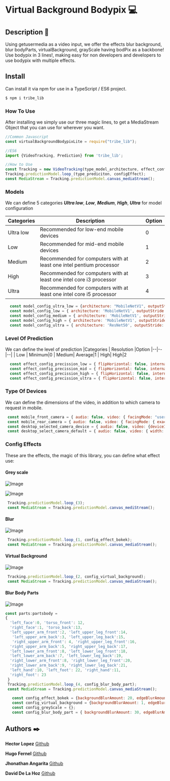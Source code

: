 
# Virtual Background Bodypix :computer:

  

## Description :page_facing_up:
Using getusermedia as a video input, we offer the effects blur background, blur bodyParts, virtualBackground, grayScale having bodPix as a backbone!
Use bodypix in 3 lines!, making easy for non developers and developers to use bodypix with multiple effects.

## Install

Can install it via npm for use in a TypeScript / ES6 project.
```sh
$ npm i tribe_lib
```
### How To Use
After installing we simply use our three magic lines, to get a MediaStream Object that you can use for wherever you want.
```js
//Common Javascript
const virtualBackgroundBodypixLite = require("tribe_lib");

//ES6
import {VideoTracking, Prediction} from 'tribe_lib';

//How to Use
const Tracking = new VideoTracking(type_model_architecture, effect_config_type, type_of_device);
Tracking.predictionModel.loop_(type_prediciton, configEffect);
const MediaStream = Tracking.predictionModel.canvas_mediaStream();
```
### Models
   We can define 5 categories ***Ultra low***,  ***Low***, ***Medium***, ***High***, ***Ultra*** for model configuration
   
| Categories | Description | Option 
|--|--|--|
| Ultra low | Recommended for low-end mobile devices| 0
| Low |  Recommended for mid-end mobile devices| 1
| Medium | Recommended for computers with at least one intel pentium processor |2
| High | Recommended for computers with at least one intel core i3 processor |3
| Ultra| Recommended for computers with at least one intel core i5 processor |4
```js
  const model_config_ultra_low = {architecture: "MobileNetV1", outputStride: 16, multiplier: 0.5, quantBytes: 2,};
  const model_config_low = { architecture: 'MobileNetV1', outputStride: 16, multiplier: 0.75, quantBytes: 2}; 
  const model_config_medium = { architecture: 'MobileNetV1', outputStride: 16, multiplier: 0.75, quantBytes: 2};
  const model_config_high = { architecture: 'MobileNetV1', outputStride: 8, multiplier: 1, quantBytes: 2};
  const model_config_ultra = { architecture: 'ResNet50', outputStride: 16, quantBytes: 2};
```
### Level Of Prediction

We can define the level of prediction
|Categories  | Resolution |Option
|--|--|--|
| Low |  Minimum|0
| Medium|  Average|1
| High|  High|2
```js
  const effect_config_precission_low = { flipHorizontal: false, internalResolution: 'low', segmentationThreshold: 0.7};
  const effect_config_precission_mid = { flipHorizontal: false, internalResolution: 'medium', segmentationThreshold: 0.7}; 
  const effect_config_precission_high = { flipHorizontal: false, internalResolution: 'high', segmentationThreshold: 0.7};
  const effect_config_precission_ultra = { flipHorizontal: false, internalResolution: 'ultra', segmentationThreshold: 0.7};
```
### Type Of Devices
We can define the dimensions of the video, in addition to which camera to request in mobile.
```js
 const mobile_front_camera = { audio: false, video: { facingMode: "user", width: width, height: height }};
 const mobile_rear_camera = { audio: false, video: { facingMode: { exact: "environment" }, width: width, height: height }};
 const desktop_selected_camera_device = { audio: false, video: {deviceId: "0faf4c1dc3b35ff09df6a31..." , width: width, height: height }};
 const desktop_select_camera_default = { audio: false, video: { width: width, height: height }};
```   

### Config Effects
These are the effects, the magic of this library, you can define what effect use:
#### Grey scale
![Image](https://i.imgur.com/d8Xs7i0.png[/img])

![Image](https://i.imgur.com/OgyT3Sl.png[/img])
```js
 Tracking.predictionModel.loop_(3);
 const MediaStream = Tracking.predictionModel.canvas_mediStream();
```
#### Blur
![Image](https://i.imgur.com/xkAT4pf.png[/img])
```js
 Tracking.predictionModel.loop_(1, config_effect_bokek);
 const MediaStream = Tracking.predictionModel.canvas_mediaStream();
```
#### Virtual Background
![Image](https://i.imgur.com/m42kzl8.png[/img])
```js
 Tracking.predictionModel.loop_(2, config_virtual_background);
 const MediaStream = Tracking.predictionModel.canvas_mediaStream();
```
#### Blur Body Parts
![Image](https://i.imgur.com/SKfLbIB.png[/img])
```js
const parts:partsbody = 
{
  'left_face':0, 'torso_front': 12, 
  'right_face':1, 'torso_back':13,
  'left_upper_arm_front':2, 'left_upper_leg_front':14,
   'left_upper_arm_back':3, 'left_upper_leg_back':15, 
   'right_upper_arm_front': 4, 'right_upper_leg_front':16,
  'right_upper_arm_back':5, 'right_upper_leg_back':17, 
  'left_lower_arm_front':8, 'left_lower_leg_front':18, 
  'left_lower_arm_back':7, 'left_lower_leg_back':19,
  'right_lower_arm_front':8, 'right_lower_leg_front':20, 
  'right_lower_arm_back':9, 'right_lower_leg_back':21, 
  'left_hand':10, 'left_foot': 22, 'right_hand':11,
  'right_foot': 23
 }
 Tracking.predictionModel.loop_(4, config_blur_body_part);
 const MediaStream = Tracking.predictionModel.canvas_mediaStream();
```
```js
   const config_effect_bokek = {backgroundBlurAmount: 20, edgeBlurAmount: 10};
   const config_virtual_background = {backgroundBlurAmount: 1, edgeBlurAmount: 2.1, URL: 'base64'};
   const config_greyScale = {};
   const config_blur_body_part = { backgroundBlurAmount: 30, edgeBlurAmount: 2.1, faceBodyPartIdsToBlur: [0, 1] };
```
    

## Authors :black_nib:

**Hector Lopez** [Github](https://github.com/hectorlopezv)

**Hugo Fernel** [Github](https://github.com/daviddlhz)

**Jhonathan Angarita** [Github](https://github.com/JhonathanAlejandro01)

**David De La Hoz** [Github](https://github.com/daviddlhz)
